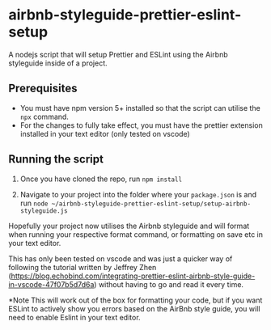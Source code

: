 # airbnb-styleguide-prettier-eslint-setup
A nodejs script that will setup Prettier and ESLint using the Airbnb styleguide inside of a project.

## Prerequisites
* You must have npm version 5+ installed so that the script can utilise the `npx` command.
* For the changes to fully take effect, you must have the prettier extension installed in your text editor (only tested on vscode)

## Running the script
1. Once you have cloned the repo, run `npm install`

2. Navigate to your project into the folder where your `package.json` is and run `node ~/airbnb-styleguide-prettier-eslint-setup/setup-airbnb-styleguide.js`

Hopefully your project now utilises the Airbnb styleguide and will format when running your respective format command, or formatting on save etc in your text editor.

This has only been tested on vscode and was just a quicker way of following the tutorial written by Jeffrey Zhen (https://blog.echobind.com/integrating-prettier-eslint-airbnb-style-guide-in-vscode-47f07b5d7d6a) without having to go and read it every time.

*Note This will work out of the box for formatting your code, but if you want ESLint to actively show you errors based on the AirBnb style guide, you will need to enable Eslint in your text editor.
